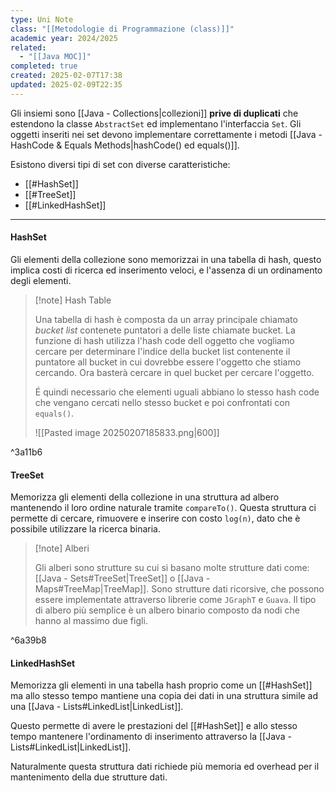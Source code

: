 ```yaml
---
type: Uni Note
class: "[[Metodologie di Programmazione (class)]]"
academic year: 2024/2025
related:
  - "[[Java MOC]]"
completed: true
created: 2025-02-07T17:38
updated: 2025-02-09T22:35
---
```

Gli insiemi sono [[Java - Collections|collezioni]] **prive di duplicati** che estendono la classe `AbstractSet` ed implementano l'interfaccia `Set`. Gli oggetti inseriti nei set devono implementare correttamente i metodi [[Java - HashCode & Equals Methods|hashCode() ed equals()]].

Esistono diversi tipi di set con diverse caratteristiche:
- [[#HashSet]]
- [[#TreeSet]]
- [[#LinkedHashSet]]

---
#### HashSet

Gli elementi della collezione sono memorizzai in una tabella di hash, questo implica costi di ricerca ed inserimento veloci, e l'assenza di un ordinamento degli elementi.

>[!note] Hash Table
>
>Una tabella di hash è composta da un array principale chiamato *bucket list* contenete puntatori a delle liste chiamate bucket. La funzione di hash utilizza l'hash code dell oggetto che vogliamo cercare per determinare l'indice della bucket list contenente il puntatore all bucket in cui dovrebbe essere l'oggetto che stiamo cercando. Ora basterà cercare in quel bucket per cercare l'oggetto.
>
>É quindi necessario che elementi uguali abbiano lo stesso hash code che vengano cercati nello stesso bucket e poi  confrontati con `equals()`.
>
>![[Pasted image 20250207185833.png|600]]

^3a11b6

#### TreeSet

Memorizza gli elementi della collezione in una struttura ad albero mantenendo il loro ordine naturale tramite `compareTo()`. Questa struttura ci permette di cercare, rimuovere e inserire con costo `log(n)`, dato che è possibile utilizzare la ricerca binaria.

>[!note] Alberi
>
>Gli alberi sono strutture su cui si basano molte strutture dati come: [[Java - Sets#TreeSet|TreeSet]] o [[Java - Maps#TreeMap|TreeMap]]. Sono strutture dati ricorsive, che possono essere implementate attraverso librerie come `JGraphT` e `Guava`. Il tipo di albero più semplice è un albero binario composto da nodi che hanno al massimo due figli.

^6a39b8

#### LinkedHashSet

Memorizza gli elementi in una tabella hash proprio come un [[#HashSet]] ma allo stesso tempo mantiene una copia dei dati in una struttura simile ad una [[Java - Lists#LinkedList|LinkedList]].

Questo permette di avere le prestazioni del [[#HashSet]] e allo stesso tempo mantenere l'ordinamento di inserimento attraverso la [[Java - Lists#LinkedList|LinkedList]].

Naturalmente questa struttura dati richiede più memoria ed overhead per il mantenimento della due strutture dati.